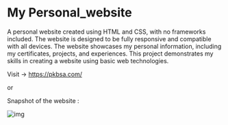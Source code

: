 # My Personal_website
A personal website created using HTML and CSS, with no frameworks included. The website is designed to be fully responsive and compatible with all devices. The website showcases my personal information, including my certificates, projects, and experiences. This project demonstrates my skills in creating a website using basic web technologies.

Visit -> https://pkbsa.com/

or

Snapshot of the website :

<img src="./img/img1.png" alt="img">
